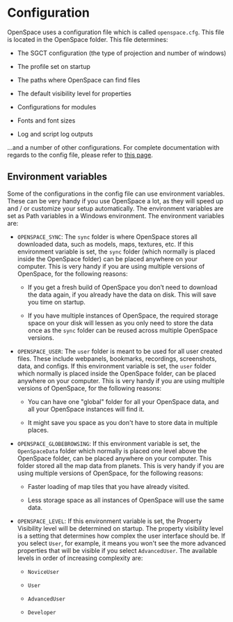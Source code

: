 # Configuration

OpenSpace uses a configuration file which is called `openspace.cfg`. This file is located in the OpenSpace folder. This file determines:

- The SGCT configuration (the type of projection and number of windows)

- The profile set on startup

- The paths where OpenSpace can find files

- The default visibility level for properties

- Configurations for modules

- Fonts and font sizes

- Log and script log outputs

...and a number of other configurations. For complete documentation with regards to the config file, please refer to [this page](#core_configuration).

## Environment variables

Some of the configurations in the config file can use environment variables. These can be very handy if you use OpenSpace a lot, as they will speed up and / or customize your setup automatically. The environment variables are set as Path variables in a Windows environment. The environment variables are:

- `OPENSPACE_SYNC`: The `sync` folder is where OpenSpace stores all downloaded data, such as models, maps, textures, etc. If this environment variable is set, the `sync` folder (which normally is placed inside the OpenSpace folder) can be placed anywhere on your computer. This is very handy if you are using multiple versions of OpenSpace, for the following reasons:

  - If you get a fresh build of OpenSpace you don’t need to download the data again, if you already have the data on disk. This will save you time on startup.

  - If you have multiple instances of OpenSpace, the required storage space on your disk will lessen as you only need to store the data once as the `sync` folder can be reused across multiple OpenSpace versions.

- `OPENSPACE_USER`: The `user` folder is meant to be used for all user created files. These include webpanels, bookmarks, recordings, screenshots, data, and configs. If this environment variable is set, the `user` folder which normally is placed inside the OpenSpace folder, can be placed anywhere on your computer. This is very handy if you are using multiple versions of OpenSpace, for the following reasons:

  - You can have one "global" folder for all your OpenSpace data, and all your OpenSpace instances will find it.

  - It might save you space as you don't have to store data in multiple places.

- `OPENSPACE_GLOBEBROWSING`: If this environment variable is set, the `OpenSpaceData` folder which normally is placed one level above the OpenSpace folder, can be placed anywhere on your computer. This folder stored all the map data from planets. This is very handy if you are using multiple versions of OpenSpace, for the following reasons:

  - Faster loading of map tiles that you have already visited.

  - Less storage space as all instances of OpenSpace will use the same data.

- `OPENSPACE_LEVEL`: If this environment variable is set, the Property Visibility level will be determined on startup. The property visibility level is a setting that determines how complex the user interface should be. If you select `User`, for example, it means you won't see the more advanced properties that will be visible if you select `AdvancedUser`. The available levels in order of increasing complexity are:

  - `NoviceUser`

  - `User`

  - `AdvancedUser`

  - `Developer`
